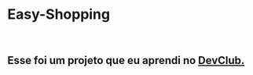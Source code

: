 <h1>Easy-Shopping</h1>
<br>
<h2> Esse foi um projeto que eu aprendi no <a href="https://rodolfomori.com.br/devclub">DevClub.</a</h2>


